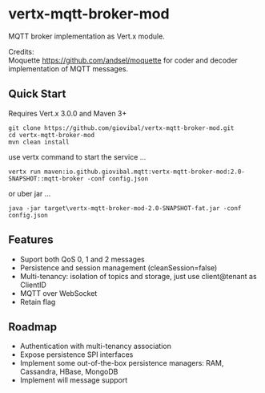 vertx-mqtt-broker-mod
=====================

MQTT broker implementation as Vert.x module.

Credits:
<br/>
Moquette <a href="https://github.com/andsel/moquette">https://github.com/andsel/moquette</a>
for coder and decoder implementation of MQTT messages.
<br/>


Quick Start
-----------
Requires Vert.x 3.0.0 and Maven 3+

```
git clone https://github.com/giovibal/vertx-mqtt-broker-mod.git
cd vertx-mqtt-broker-mod
mvn clean install
```
use vertx command to start the service ...
```
vertx run maven:io.github.giovibal.mqtt:vertx-mqtt-broker-mod:2.0-SNAPSHOT::mqtt-broker -conf config.json
```
or uber jar ...
```
java -jar target\vertx-mqtt-broker-mod-2.0-SNAPSHOT-fat.jar -conf config.json
```

Features
----
* Suport both QoS 0, 1 and 2 messages
* Persistence and session management (cleanSession=false)
* Multi-tenancy: isolation of topics and storage, just use client@tenant as ClientID
* MQTT over WebSocket
* Retain flag

Roadmap
----
* Authentication with multi-tenancy association
* Expose persistence SPI interfaces
* Implement some out-of-the-box persistence managers: RAM, Cassandra, HBase, MongoDB
* Implement will message support 
